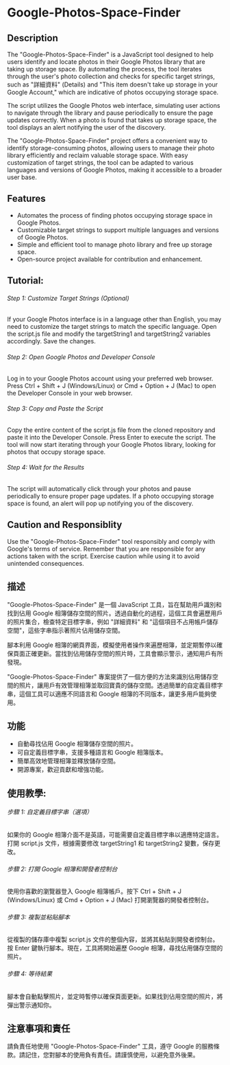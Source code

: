 # Google-Photos-Space-Finder

## Description
The "Google-Photos-Space-Finder" is a JavaScript tool designed to help users identify and locate photos in their Google Photos library that are taking up storage space. By automating the process, the tool iterates through the user's photo collection and checks for specific target strings, such as "詳細資料" (Details) and "This item doesn't take up storage in your Google Account," which are indicative of photos occupying storage space.

The script utilizes the Google Photos web interface, simulating user actions to navigate through the library and pause periodically to ensure the page updates correctly. When a photo is found that takes up storage space, the tool displays an alert notifying the user of the discovery.

The "Google-Photos-Space-Finder" project offers a convenient way to identify storage-consuming photos, allowing users to manage their photo library efficiently and reclaim valuable storage space. With easy customization of target strings, the tool can be adapted to various languages and versions of Google Photos, making it accessible to a broader user base.


## Features
* Automates the process of finding photos occupying storage space in Google Photos.
* Customizable target strings to support multiple languages and versions of Google Photos.
* Simple and efficient tool to manage photo library and free up storage space.
* Open-source project available for contribution and enhancement.


## Tutorial:
###### Step 1: Customize Target Strings (Optional)
If your Google Photos interface is in a language other than English, you may need to customize the target strings to match the specific language. Open the script.js file and modify the targetString1 and targetString2 variables accordingly. Save the changes.

###### Step 2: Open Google Photos and Developer Console
Log in to your Google Photos account using your preferred web browser. Press Ctrl + Shift + J (Windows/Linux) or Cmd + Option + J (Mac) to open the Developer Console in your web browser.

###### Step 3: Copy and Paste the Script
Copy the entire content of the script.js file from the cloned repository and paste it into the Developer Console. Press Enter to execute the script. The tool will now start iterating through your Google Photos library, looking for photos that occupy storage space.

###### Step 4: Wait for the Results
The script will automatically click through your photos and pause periodically to ensure proper page updates. If a photo occupying storage space is found, an alert will pop up notifying you of the discovery.


## Caution and Responsiblity
Use the "Google-Photos-Space-Finder" tool responsibly and comply with Google's terms of service. Remember that you are responsible for any actions taken with the script. Exercise caution while using it to avoid unintended consequences.

## 描述
"Google-Photos-Space-Finder" 是一個 JavaScript 工具，旨在幫助用戶識別和找到佔用 Google 相簿儲存空間的照片。透過自動化的過程，這個工具會遍歷用戶的照片集合，檢查特定目標字串，例如 "詳細資料" 和 "這個項目不占用帳戶儲存空間"，這些字串指示著照片佔用儲存空間。

腳本利用 Google 相簿的網頁界面，模擬使用者操作來遍歷相簿，並定期暫停以確保頁面正確更新。當找到佔用儲存空間的照片時，工具會顯示警示，通知用戶有所發現。

"Google-Photos-Space-Finder" 專案提供了一個方便的方法來識別佔用儲存空間的照片，讓用戶有效管理相簿並取回寶貴的儲存空間。透過簡單的自定義目標字串，這個工具可以適應不同語言和 Google 相簿的不同版本，讓更多用戶能夠使用。


## 功能
* 自動尋找佔用 Google 相簿儲存空間的照片。
* 可自定義目標字串，支援多種語言和 Google 相簿版本。
* 簡單高效地管理相簿並釋放儲存空間。
* 開源專案，歡迎貢獻和增強功能。


## 使用教學:
###### 步驟 1: 自定義目標字串（選項）
如果你的 Google 相簿介面不是英語，可能需要自定義目標字串以適應特定語言。打開 script.js 文件，根據需要修改 targetString1 和 targetString2 變數，保存更改。

###### 步驟 2: 打開 Google 相簿和開發者控制台
使用你喜歡的瀏覽器登入 Google 相簿帳戶。按下 Ctrl + Shift + J (Windows/Linux) 或 Cmd + Option + J (Mac) 打開瀏覽器的開發者控制台。

###### 步驟 3: 複製並粘貼腳本
從複製的儲存庫中複製 script.js 文件的整個內容，並將其粘貼到開發者控制台。按 Enter 鍵執行腳本。現在，工具將開始遍歷 Google 相簿，尋找佔用儲存空間的照片。

###### 步驟 4: 等待結果
腳本會自動點擊照片，並定時暫停以確保頁面更新。如果找到佔用空間的照片，將彈出警示通知你。


## 注意事項和責任
請負責任地使用 "Google-Photos-Space-Finder" 工具，遵守 Google 的服務條款。請記住，您對腳本的使用負有責任。請謹慎使用，以避免意外後果。

